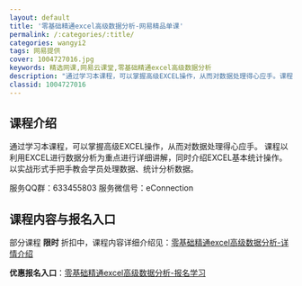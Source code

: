```yaml
---
layout: default
title: '零基础精通excel高级数据分析-网易精品单课'
permalink: /:categories/:title/
categories: wangyi2
tags: 网易提供
cover: 1004727016.jpg
keywords: 精选网课,网易云课堂,零基础精通excel高级数据分析
description: "通过学习本课程，可以掌握高级EXCEL操作，从而对数据处理得心应手。课程以利用EXCEL进行数据分析为重点进行详细讲解，同时介绍EXCEL基本统计操作。以实战形式手把手教会学员处理数据、统计"
classid: 1004727016
---
```


## 课程介绍

通过学习本课程，可以掌握高级EXCEL操作，从而对数据处理得心应手。
课程以利用EXCEL进行数据分析为重点进行详细讲解，同时介绍EXCEL基本统计操作。以实战形式手把手教会学员处理数据、统计分析数据。

服务QQ群：633455803
服务微信号：eConnection

## 课程内容与报名入口

部分课程 **限时** 折扣中，课程内容详细介绍见：[零基础精通excel高级数据分析-详情介绍](https://study.163.com/course/introduction/1004727016.htm?share=1&shareId=1025206652&utm_campaign=share&utm_medium=iphoneShare&utm_source=&utm_u=1025206652)

**优惠报名入口**：[零基础精通excel高级数据分析-报名学习](https://study.163.com/course/introduction/1004727016.htm?share=1&shareId=1025206652&utm_campaign=share&utm_medium=iphoneShare&utm_source=&utm_u=1025206652)

